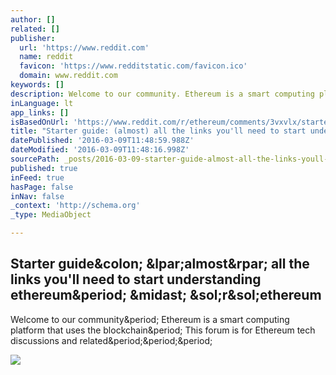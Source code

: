 ```yaml
---
author: []
related: []
publisher:
  url: 'https://www.reddit.com'
  name: reddit
  favicon: 'https://www.redditstatic.com/favicon.ico'
  domain: www.reddit.com
keywords: []
description: Welcome to our community. Ethereum is a smart computing platform that uses the blockchain. This forum is for Ethereum tech discussions and related...
inLanguage: lt
app_links: []
isBasedOnUrl: 'https://www.reddit.com/r/ethereum/comments/3vxvlx/starter_guide_almost_all_the_links_youll_need_to/'
title: "Starter guide: (almost) all the links you'll need to start understanding ethereum. * /r/ethereum"
datePublished: '2016-03-09T11:48:59.988Z'
dateModified: '2016-03-09T11:48:16.998Z'
sourcePath: _posts/2016-03-09-starter-guide-almost-all-the-links-youll-need-to-start-u.md
published: true
inFeed: true
hasPage: false
inNav: false
_context: 'http://schema.org'
_type: MediaObject

---
```

<article style=""><h1>Starter guide&amp;colon; &amp;lpar;almost&amp;rpar; all the links you'll need to start understanding ethereum&amp;period; &amp;midast; &amp;sol;r&amp;sol;ethereum</h1><p>Welcome to our community&amp;period; Ethereum is a smart computing platform that uses the blockchain&amp;period; This forum is for Ethereum tech discussions and related&amp;period;&amp;period;&amp;period;</p><img src="https://i.redditmedia.com/z30cKvjEwqrRR90_USndI7qmlFWz_D-JmTO1wJ3W6Is.jpg?w=320&amp;s=d21353c51a76e3a3012f11a95ee05a1d" /></article>